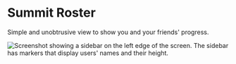 # Summit Roster

Simple and unobtrusive view to show you and your friends' progress.

![Screenshot showing a sidebar on the left edge of the screen. The sidebar has markers that display users' names and their height.](https://github.com/jspapp/SummitRoster/blob/main/screenshot.png?raw=true)